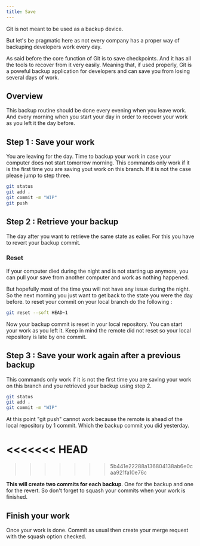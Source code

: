 ```yaml
---
title: Save
---
```


Git is not meant to be used as a backup device.

But let's be pragmatic here as not every company has a proper way of backuping developers work every day.

As said before the core function of Git is to save checkpoints. And it has all the tools to recover from it very easily.
Meaning that, if used properly, Git is a poweful backup application for developers and can save you from losing several days of work.

## Overview

This backup routine should be done every evening when you leave work.
And every morning when you start your day in order to recover your work as you left it the day before. 

## Step 1 : Save your work

You are leaving for the day. Time to backup your work in case your computer does not start tomorrow morning.
This commands only work if it is the first time you are saving yout work on this branch. If it is not the case please jump to step three.


```bash
git status
git add .
git commit -m "WIP"
git push
```

## Step 2 : Retrieve your backup

The day after you want to retrieve the same state as ealier.
For this you have to revert your backup commit.

### Reset

If your computer died during the night and is not starting up anymore, you can pull your save from another computer and work as nothing happened.

But hopefully most of the time you will not have any issue during the night. So the next morning you just want to get back to the state you were the day before. to reset your commit on your local branch do the following : 

```bash
git reset --soft HEAD~1
```

Now your backup commit is reset in your local repository. You can start your work as you left it.
Keep in mind the remote did not reset so your local repository is late by one commit.

## Step 3 : Save your work again after a previous backup 

This commands only work if it is not the first time you are saving your work on this branch and you retrieved your backup using step 2.

```bash
git status
git add .
git commit -m "WIP"
```

At this point "git push" cannot work because the remote is ahead of the local repository by 1 commit. Which the backup commit you did yesterday.


<<<<<<< HEAD
=======

>>>>>>> 5b441e22288a136804138ab6e0caa921fa10e76c

**This will create two commits for each backup**. One for the backup and one for the revert.
So don't forget to squash your commits when your work is finished.

## Finish your work

Once your work is done. Commit as usual then create your merge request with the squash option checked.
